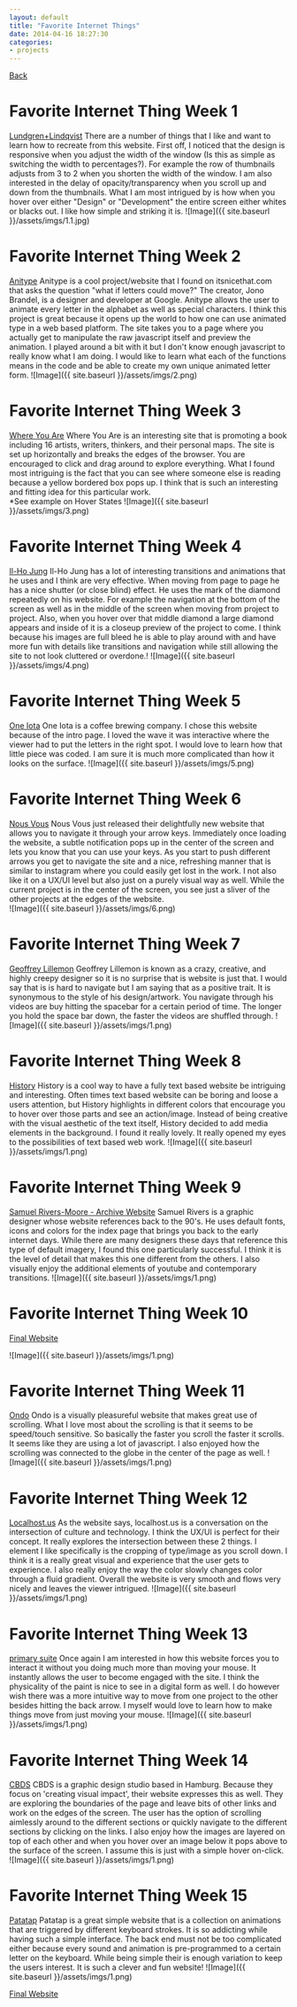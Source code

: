 ```yaml
---
layout: default
title: "Favorite Internet Things"
date: 2014-04-16 18:27:30
categories:
- projects
---
```

[Back](http://amcmicken.github.io/jekyll2/index.html)

# Favorite Internet Thing Week 1

[Lundgren+Lindqvist](http://www.lundgrenlindqvist.se)
There are a number of things that I like and want to learn how to recreate from this website. First off, I noticed that the design is responsive when you adjust the width of the window (Is this as simple as switching the width to percentages?). For example the row of thumbnails adjusts from 3 to 2 when you shorten the width of the window. I am also interested in the delay of opacity/transparency when you scroll up and down from the thumbnails. What I am most intrigued by is how when you hover over either "Design" or "Development" the entire screen either whites or blacks out. I like how simple and striking it is.
![Image]({{ site.baseurl }}/assets/imgs/1.1.jpg)

# Favorite Internet Thing Week 2

[Anitype](http://www.anitype.com)
Anitype is a cool project/website that I found on itsnicethat.com that asks the question "what if letters could move?" The creator, Jono Brandel, is a designer and developer at Google. Anitype allows the user to animate every letter in the alphabet as well as special characters. I think this project is great because it opens up the world to how one can use animated type in a web based platform. The site takes you to a page where you actually get to manipulate the raw javascript itself and preview the animation. I played around a bit with it but I don't know enough javascript to really know what I am doing. I would like to learn what each of the functions means in the code and be able to create my own unique animated letter form.
![Image]({{ site.baseurl }}/assets/imgs/2.png)

# Favorite Internet Thing Week 3

[Where You Are](http://where-you-are.com)
Where You Are is an interesting site that is promoting a book including 16 artists, writers, thinkers, and their personal maps. The site is set up horizontally and breaks the edges of the browser. You are encouraged to click and drag around to explore everything. What I found most intriguing is the fact that you can see where someone else is reading because a yellow bordered box pops up. I think that is such an interesting and fitting idea for this particular work. <br>
*See example on Hover States
![Image]({{ site.baseurl }}/assets/imgs/3.png)

# Favorite Internet Thing Week 4

[Il-Ho Jung](http://www.il-ho.com)
Il-Ho Jung has a lot of interesting transitions and animations that he uses and I think are very effective. When moving from page to page he has a nice shutter (or close blind) effect. He uses the mark of the diamond repeatedly on his website. For example the navigation at the bottom of the screen as well as in the middle of the screen when moving from project to project. Also, when you hover over that middle diamond a large diamond appears and inside of it is a closeup preview of the project to come. I think because his images are full bleed he is able to play around with and have more fun with details like transitions and navigation while still allowing the site to not look cluttered or overdone.!
![Image]({{ site.baseurl }}/assets/imgs/4.png)

# Favorite Internet Thing Week 5

[One Iota](http://oneiota.com)
One Iota is a coffee brewing company. I chose this website because of the intro page. I loved the wave it was interactive where the viewer had to put the letters in the right spot. I would love to learn how that little piece was coded. I am sure it is much more complicated than how it looks on the surface.
![Image]({{ site.baseurl }}/assets/imgs/5.png)

# Favorite Internet Thing Week 6

[Nous Vous](http://nousvous.eu)
Nous Vous just released their delightfully new website that allows you to navigate it through your arrow keys. Immediately once loading the website, a subtle notification pops up in the center of the screen and lets you know that you can use your keys. As you start to push different arrows you get to navigate the site and a nice, refreshing manner that is similar to instagram where you could easily get lost in the work. I not also like it on a UX/UI level but also just on a purely visual way as well. While the current project is in the center of the screen, you see just a sliver of the other projects at the edges of the website.  
![Image]({{ site.baseurl }}/assets/imgs/6.png)

# Favorite Internet Thing Week 7

[Geoffrey Lillemon](http://www.geoffreylillemon.com)
Geoffrey Lillemon is known as a crazy, creative, and highly creepy designer so it is no surprise that is website is just that. I would say that is is hard to navigate but I am saying that as a positive trait. It is synonymous to the style of his design/artwork. You navigate through his videos are buy hitting the spacebar for a certain period of time. The longer you hold the space bar down, the faster the videos are shuffled through.
![Image]({{ site.baseurl }}/assets/imgs/1.png)

# Favorite Internet Thing Week 8

[History](http://1979.la/history)
History is a cool way to have a fully text based website be intriguing and interesting. Often times text based website can be boring and loose a users attention, but History highlights in different colors that encourage you to hover over those parts and see an action/image. Instead of being creative with the visual aesthetic of the text itself, History decided to add media elements in the background. I found it really lovely. It really opened my eyes to the possibilities of text based web work.
![Image]({{ site.baseurl }}/assets/imgs/1.png)

# Favorite Internet Thing Week 9

[Samuel Rivers-Moore - Archive Website](http://www.samuelriversmoore.net)
Samuel Rivers is a graphic designer whose website references back to the 90's. He uses default fonts, icons and colors for the index page that brings you back to the early internet days. While there are many designers these days that reference this type of default imagery, I found this one particularly successful. I think it is the level of detail that makes this one different from the others. I also visually enjoy the additional elements of youtube and contemporary transitions.
![Image]({{ site.baseurl }}/assets/imgs/1.png)

# Favorite Internet Thing Week 10

[Final Website](http://amcmicken.github.io/project-01/index.html)

![Image]({{ site.baseurl }}/assets/imgs/1.png)

# Favorite Internet Thing Week 11

[Ondo](http://ondo.tv/1st/)
Ondo is a visually pleasureful website that makes great use of scrolling. What I love most about the scrolling is that it seems to be speed/touch sensitive. So basically the faster you scroll the faster it scrolls. It seems like they are using a lot of javascript. I also enjoyed how the scrolling was connected to the globe in the center of the page as well. 
![Image]({{ site.baseurl }}/assets/imgs/1.png)

# Favorite Internet Thing Week 12

[Localhost.us](http://localhost.us)
As the website says, localhost.us is a conversation on the intersection of culture and technology. I think the UX/UI is perfect for their concept. It really explores the intersection between these 2 things. I element I like specifically is the cropping of type/image as you scroll down. I think it is a really great visual and experience that the user gets to experience. I also really enjoy the way the color slowly changes color through a fluid gradient. Overall the website is very smooth and flows very nicely and leaves the viewer intrigued.
![Image]({{ site.baseurl }}/assets/imgs/1.png)

# Favorite Internet Thing Week 13

[primary suite](http://dk8.co/primary/)
Once again I am interested in how this website forces you to interact it without you doing much more than moving your mouse. It instantly allows the user to become engaged with the site. I think the physicality of the paint is nice to see in a digital form as well. I do however wish there was a more intuitive way to move from one project to the other besides hitting the back arrow. I myself would love to learn how to make things move from just moving your mouse. 
![Image]({{ site.baseurl }}/assets/imgs/1.png)

# Favorite Internet Thing Week 14

[CBDS](http://www.carte-blanche-design-studio.com)
CBDS is a graphic design studio based in Hamburg. Because they focus on 'creating visual impact', their website expresses this as well. They are exploring the boundaries of the page and leave bits of other links and work on the edges of the screen. The user has the option of scrolling aimlessly around to the different sections or quickly navigate to the different sections by clicking on the links. I also enjoy how the images are layered on top of each other and when you hover over an image below it pops above to the surface of the screen. I assume this is just with a simple hover on-click.
![Image]({{ site.baseurl }}/assets/imgs/1.png)

# Favorite Internet Thing Week 15

[Patatap](http://www.patatap.com)
Patatap is a great simple website that is a collection on animations that are triggered by different keyboard strokes. It is so addicting while having such a simple interface. The back end must not be too complicated either because every sound and animation is pre-programmed to a certain letter on the keyboard. While being simple their is enough variation to keep the users interest. It is such a clever and fun website!
![Image]({{ site.baseurl }}/assets/imgs/1.png)

[Final Website](http://amcmicken.github.io/project-01/index.html)